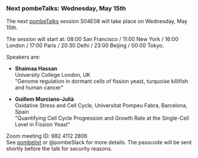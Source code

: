 ### Next pombeTalks: Wednesday, May 15th
<!-- pombase_flags: frontpage -->
<!-- newsfeed_thumbnail: PombeTalks32px.png -->

The next [pombeTalks](https://evonuclab.org/pombetalks) session S04E08 will take place on Wednesday, May 15th.

The session will start at: 
08:00 San Francisco / 11:00 New York / 16:00 London / 17:00 Paris / 20:30 Delhi / 23:00 Beijing / 00:00 Tokyo.

Speakers are:

 - **Shaimaa Hassan** \
   University College London, UK \
   "Genome regulation in dormant cells of fission yeast, turquoise killifish and human cancer"

 - **Guillem Murciano-Julià** \
   Oxidative Stress and Cell Cycle, Universitat Pompeu Fabra, Barcelona, Spain \
   "Quantifying Cell Cycle Progression and Growth Rate at the Single-Cell Level in Fission Yeast"

Zoom meeting ID: 982 4112 2806 \
See [pombelist](https://lists.cam.ac.uk/sympa/info/ucam-pombelist) or @pombeSlack for more details.
The passcode will be sent shortly before the talk for security reasons.

